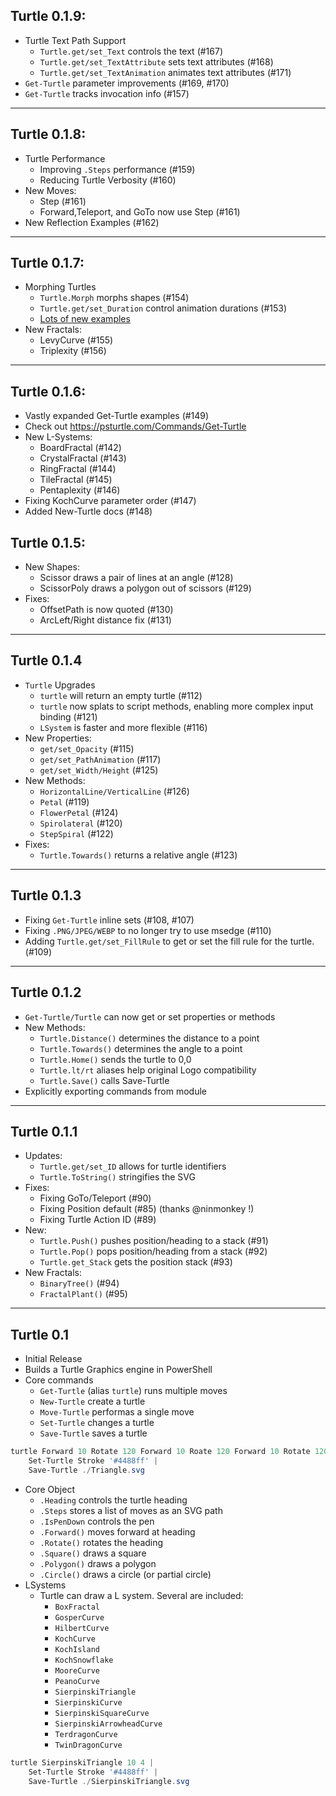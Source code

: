 ## Turtle 0.1.9:

* Turtle Text Path Support
  * `Turtle.get/set_Text` controls the text (#167)
  * `Turtle.get/set_TextAttribute` sets text attributes (#168)
  * `Turtle.get/set_TextAnimation` animates text attributes (#171)
* `Get-Turtle` parameter improvements (#169, #170)
* `Get-Turtle` tracks invocation info (#157)

---

## Turtle 0.1.8:

* Turtle Performance
  * Improving `.Steps` performance (#159)
  * Reducing Turtle Verbosity (#160)
* New Moves:
  * Step (#161)
  * Forward,Teleport, and GoTo now use Step (#161)
* New Reflection Examples (#162)

---

## Turtle 0.1.7:

* Morphing Turtles
  * `Turtle.Morph` morphs shapes (#154)
  * `Turtle.get/set_Duration` control animation durations (#153)
  * [Lots of new examples](https://psturtle.com/Commands/Get-Turtle)
* New Fractals:
  * LevyCurve (#155)
  * Triplexity (#156)

---

## Turtle 0.1.6:

* Vastly expanded Get-Turtle examples (#149)
* Check out https://psturtle.com/Commands/Get-Turtle
* New L-Systems:
  * BoardFractal (#142)
  * CrystalFractal (#143)
  * RingFractal (#144)
  * TileFractal (#145)
  * Pentaplexity (#146)
* Fixing KochCurve parameter order (#147)
* Added New-Turtle docs (#148)


## Turtle 0.1.5:

* New Shapes:
  * Scissor draws a pair of lines at an angle (#128)
  * ScissorPoly draws a polygon out of scissors (#129)
* Fixes:
  * OffsetPath is now quoted (#130)
  * ArcLeft/Right distance fix (#131)

---

## Turtle 0.1.4

* `Turtle` Upgrades
  * `turtle` will return an empty turtle (#112)
  * `turtle` now splats to script methods, enabling more complex input binding (#121)
  * `LSystem` is faster and more flexible (#116)
* New Properties:
  * `get/set_Opacity` (#115)
  * `get/set_PathAnimation` (#117)
  * `get/set_Width/Height` (#125)
* New Methods:
  * `HorizontalLine/VerticalLine` (#126)
  * `Petal` (#119)
  * `FlowerPetal` (#124)
  * `Spirolateral` (#120)
  * `StepSpiral` (#122)
* Fixes:
  * `Turtle.Towards()` returns a relative angle (#123)

---

## Turtle 0.1.3

* Fixing `Get-Turtle` inline sets (#108, #107)
* Fixing `.PNG/JPEG/WEBP` to no longer try to use msedge (#110)
* Adding `Turtle.get/set_FillRule` to get or set the fill rule for the turtle. (#109)

---

## Turtle 0.1.2

* `Get-Turtle/Turtle` can now get or set properties or methods
* New Methods:
  * `Turtle.Distance()` determines the distance to a point
  * `Turtle.Towards()` determines the angle to a point
  * `Turtle.Home()` sends the turtle to 0,0
  * `Turtle.lt/rt` aliases help original Logo compatibility
  * `Turtle.Save()` calls Save-Turtle
* Explicitly exporting commands from module

---

## Turtle 0.1.1

* Updates:
  * `Turtle.get/set_ID` allows for turtle identifiers
  * `Turtle.ToString()` stringifies the SVG  
* Fixes:
  * Fixing GoTo/Teleport (#90)
  * Fixing Position default (#85) (thanks @ninmonkey !)
  * Fixing Turtle Action ID (#89)
* New:
  * `Turtle.Push()` pushes position/heading to a stack (#91)
  * `Turtle.Pop()` pops position/heading from a stack (#92)
  * `Turtle.get_Stack` gets the position stack (#93)
* New Fractals:
  * `BinaryTree()` (#94)
  * `FractalPlant()` (#95)

---

## Turtle 0.1

* Initial Release
* Builds a Turtle Graphics engine in PowerShell
* Core commands
  * `Get-Turtle` (alias `turtle`) runs multiple moves
  * `New-Turtle` create a turtle
  * `Move-Turtle` performas a single move
  * `Set-Turtle` changes a turtle
  * `Save-Turtle` saves a turtle

~~~PowerShell
turtle Forward 10 Rotate 120 Forward 10 Roate 120 Forward 10 Rotate 120 |
    Set-Turtle Stroke '#4488ff' |
    Save-Turtle ./Triangle.svg
~~~

* Core Object
  * `.Heading` controls the turtle heading
  * `.Steps` stores a list of moves as an SVG path
  * `.IsPenDown` controls the pen
  * `.Forward()` moves forward at heading
  * `.Rotate()` rotates the heading
  * `.Square()` draws a square
  * `.Polygon()` draws a polygon
  * `.Circle()` draws a circle (or partial circle)
* LSystems
  * Turtle can draw a L system.  Several are included:
    * `BoxFractal`
    * `GosperCurve`
    * `HilbertCurve`
    * `KochCurve`
    * `KochIsland`
    * `KochSnowflake`
    * `MooreCurve`
    * `PeanoCurve`
    * `SierpinskiTriangle`
    * `SierpinskiCurve`
    * `SierpinskiSquareCurve`
    * `SierpinskiArrowheadCurve`
    * `TerdragonCurve`
    * `TwinDragonCurve`
       
~~~PowerShell
turtle SierpinskiTriangle 10 4 |
    Set-Turtle Stroke '#4488ff' |
    Save-Turtle ./SierpinskiTriangle.svg    
~~~

